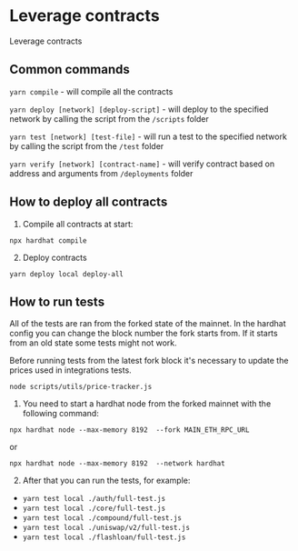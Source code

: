 # Leverage contracts
Leverage contracts


## Common commands

`yarn compile` -  will compile all the contracts

`yarn deploy [network] [deploy-script]` - will deploy to the specified network by calling the script from the `/scripts` folder

`yarn test [network] [test-file]` - will run a test to the specified network by calling the script from the `/test` folder

`yarn verify [network] [contract-name]` - will verify contract based on address and arguments from `/deployments` folder


## How to deploy all contracts
1. Compile all contracts at start:

`npx hardhat compile`

2. Deploy contracts

`yarn deploy local deploy-all`

## How to run tests

All of the tests are ran from the forked state of the mainnet. In the hardhat config you can change the block number the fork starts from. If it starts from an old state some tests might not work.

Before running tests from the latest fork block it's necessary to update the prices used in integrations tests.

`node scripts/utils/price-tracker.js`

1. You need to start a hardhat node from the forked mainnet with the following command:

`npx hardhat node --max-memory 8192  --fork MAIN_ETH_RPC_URL`

or

`npx hardhat node --max-memory 8192  --network hardhat`

2. After that you can run the tests, for example:
- `yarn test local ./auth/full-test.js`
- `yarn test local ./core/full-test.js`
- `yarn test local ./compound/full-test.js`
- `yarn test local ./uniswap/v2/full-test.js`
- `yarn test local ./flashloan/full-test.js`